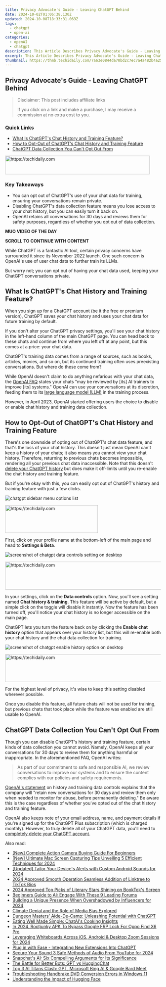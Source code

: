 ```yaml
---
title: Privacy Advocate's Guide - Leaving ChatGPT Behind
date: 2024-10-02T01:06:38.130Z
updated: 2024-10-08T18:33:31.063Z
tags:
  - chatgpt
  - open-ai
categories:
  - openAI
  - chatgpt
description: This Article Describes Privacy Advocate's Guide - Leaving ChatGPT Behind
excerpt: This Article Describes Privacy Advocate's Guide - Leaving ChatGPT Behind
thumbnail: https://thmb.techidaily.com/7a63e0844da70bd2c7ec7a4a482b4a25c9f48b524efb6bb31d25ddff4661a97e.jpg
---
```


## Privacy Advocate's Guide - Leaving ChatGPT Behind

>  Disclaimer: This post includes affiliate links
>
>  If you click on a link and make a purchase, I may receive a commission at no extra cost to you.
>

### Quick Links

* [What Is ChatGPT's Chat History and Training Feature?](https://aidotcom.pxf.io/nkz4kv)
* [How to Opt-Out of ChatGPT's Chat History and Training Feature](https://tokenmetrics.sjv.io/jrkzxp)
* [ChatGPT Data Collection You Can't Opt Out From](https://printrendy.pxf.io/xyboy5)

<!-- affiliate ads begin -->
<a href="https://aligracehair.sjv.io/c/5597632/2135360/19272" target="_top" id="2135360">
  <img src="//a.impactradius-go.com/display-ad/19272-2135360" border="0" alt="https://techidaily.com" width="468" height="60"/>
</a>
<img height="0" width="0" src="https://aligracehair.sjv.io/i/5597632/2135360/19272" style="position:absolute;visibility:hidden;" border="0" />
<!-- affiliate ads end -->

### Key Takeaways

* You can opt out of ChatGPT's use of your chat data for training, ensuring your conversations remain private.
* Disabling ChatGPT's data collection feature means you lose access to your chat history, but you can easily turn it back on.
* OpenAI retains all conversations for 30 days and reviews them for safety purposes, regardless of whether you opt out of data collection.

**MUO VIDEO OF THE DAY**

**SCROLL TO CONTINUE WITH CONTENT**

 While ChatGPT is a fantastic AI tool, certain privacy concerns have surrounded it since its November 2022 launch. One such concern is OpenAI's use of user chat data to further train its LLMs.

 But worry not; you can opt out of having your chat data used, keeping your ChatGPT conversations private.

## What Is ChatGPT's Chat History and Training Feature?

 When you sign up for a ChatGPT account (be it the free or premium version), ChatGPT saves your chat history and uses your chat data for future training by default.

 If you don't alter your ChatGPT privacy settings, you'll see your chat history in the left-hand column of the main ChatGPT page. You can head back to these chats and continue from where you left off at any point, but this comes at a price: your chat data.

 ChatGPT's training data comes from a range of sources, such as books, articles, movies, and so on, but its continued training often uses preexisting conversations. But where do these come from?

 While OpenAI doesn't claim to do anything nefarious with your chat data, the [OpenAI FAQ](https://help.openai.com/en/articles/6783457-what-is-chatgpt) states your chats "may be reviewed by \[its\] AI trainers to improve \[its\] systems." OpenAI can use your conversations at its discretion, feeding them to its [large language model (LLM)](https://www.makeuseof.com/what-are-large-langauge-models-how-do-they-work/) in the training process.

 However, in April 2023, OpenAI started offering users the choice to disable or enable chat history and training data collection.

## How to Opt-Out of ChatGPT's Chat History and Training Feature

 There's one downside of opting out of ChatGPT's chat data feature, and that's the loss of your chat history. This doesn't just mean OpenAI can't keep a history of your chats; it also means you cannot view your chat history. Therefore, returning to previous chats becomes impossible, rendering all your previous chat data inaccessible. Note that this doesn't [delete your ChatGPT history](https://www.makeuseof.com/how-to-delete-your-chatgpt-history/) but does make it off-limits until you re-enable the chat history and training feature.

 But if you're okay with this, you can easily opt out of ChatGPT's history and training feature with just a few clicks.

![chatgpt sidebar menu options list](https://static1.makeuseofimages.com/wordpress/wp-content/uploads/2024/02/chatgpt-sidebar-menu-options-list.png)

<!-- affiliate ads begin -->
<a href="https://aligracehair.sjv.io/c/5597632/1938693/19272" target="_top" id="1938693">
  <img src="//a.impactradius-go.com/display-ad/19272-1938693" border="0" alt="https://techidaily.com" width="300" height="90"/>
</a>
<img height="0" width="0" src="https://aligracehair.sjv.io/i/5597632/1938693/19272" style="position:absolute;visibility:hidden;" border="0" />
<!-- affiliate ads end -->

 First, click on your profile name at the bottom-left of the main page and head to **Settings & Beta**.

![screenshot of chatgpt data controls setting on desktop](https://static1.makeuseofimages.com/wordpress/wp-content/uploads/2024/02/gpt-data-controls.png)

<!-- affiliate ads begin -->
<a href="https://appsumo.8odi.net/c/5597632/2043618/7443" target="_top" id="2043618">
  <img src="//a.impactradius-go.com/display-ad/7443-2043618" border="0" alt="https://techidaily.com" width="728" height="90"/>
</a>
<img height="0" width="0" src="https://appsumo.8odi.net/i/5597632/2043618/7443" style="position:absolute;visibility:hidden;" border="0" />
<!-- affiliate ads end -->

 In your settings, click on the **Data controls** option. Now, you'll see a setting named **Chat history & training**. This feature will be active by default, but a simple click on the toggle will disable it instantly. Now the feature has been turned off, you'll notice your chat history is no longer accessible on the main page.

 ChatGPT lets you turn the feature back on by clicking the **Enable chat history** option that appears over your history list, but this will re-enable both your chat history and the chat data collection for training.

![screenshot of chatgpt enable history option on desktop](https://static1.makeuseofimages.com/wordpress/wp-content/uploads/2024/02/gpt-history-off.png)

<!-- affiliate ads begin -->
<a href="https://appsumo.8odi.net/c/5597632/2105883/7443" target="_top" id="2105883">
  <img src="//a.impactradius-go.com/display-ad/7443-2105883" border="0" alt="https://techidaily.com" width="728" height="90"/>
</a>
<img height="0" width="0" src="https://appsumo.8odi.net/i/5597632/2105883/7443" style="position:absolute;visibility:hidden;" border="0" />
<!-- affiliate ads end -->

 For the highest level of privacy, it's wise to keep this setting disabled wherever possible.

 Once you disable this feature, all future chats will not be used for training, but previous chats that took place while the feature was enabled are still usable to OpenAI.

## ChatGPT Data Collection You Can't Opt Out From

 Though you can disable ChatGPT's history and training feature, certain kinds of data collection you cannot avoid. Namely, OpenAI keeps all your conversations for 30 days to review them for anything harmful or inappropriate. In the aforementioned FAQ, OpenAI writes:

> As part of our commitment to safe and responsible AI, we review conversations to improve our systems and to ensure the content complies with our policies and safety requirements.

[OpenAI's statement](https://openai.com/blog/new-ways-to-manage-your-data-in-chatgpt) on history and training data controls explains that the company will "retain new conversations for 30 days and review them only when needed to monitor for abuse, before permanently deleting." Be aware this is the case regardless of whether you've opted out of the chat history and training feature.

 OpenAI also keeps note of your email address, name, and payment details if you're signed up for the ChatGPT Plus subscription (which is charged monthly). However, to truly delete all of your ChatGPT data, you'll need to [completely delete your ChatGPT account](http://www.makeuseof.com/how-to-delete-your-chatgpt-account/).

</article

<ins class="adsbygoogle"
     style="display:block"
     data-ad-format="autorelaxed"
     data-ad-client="ca-pub-7571918770474297"
     data-ad-slot="1223367746"></ins>

<ins class="adsbygoogle"
     style="display:block"
     data-ad-client="ca-pub-7571918770474297"
     data-ad-slot="8358498916"
     data-ad-format="auto"
     data-full-width-responsive="true"></ins>

<span class="atpl-alsoreadstyle">Also read:</span>
<div><ul>
<li><a href="https://extra-information.techidaily.com/new-complete-action-camera-buying-guide-for-beginners/"><u>[New] Complete Action Camera Buying Guide For Beginners</u></a></li>
<li><a href="https://screen-sharing-recording.techidaily.com/new-ultimate-mac-screen-capturing-tips-unveiling-5-efficient-techniques-for-2024/"><u>[New] Ultimate Mac Screen Capturing Tips Unveiling 5 Efficient Techniques for 2024</u></a></li>
<li><a href="https://fox-helps.techidaily.com/updated-tailor-your-devices-alerts-with-custom-android-sounds-for-2024/"><u>[Updated] Tailor Your Device's Alerts with Custom Android Sounds for 2024</u></a></li>
<li><a href="https://extra-guidance.techidaily.com/2024-approved-smooth-operation-seamless-addition-of-linktree-to-tiktok-bios/"><u>2024 Approved Smooth Operation Seamless Addition of Linktree to TikTok Bios</u></a></li>
<li><a href="https://tiktok-videos.techidaily.com/2024-approved-top-picks-of-literary-stars-shining-on-booktoks-screen/"><u>2024 Approved Top Picks of Literary Stars Shining on BookTok's Screen</u></a></li>
<li><a href="https://tech-savvy.techidaily.com/beginners-guide-to-ai-engage-with-these-9-leading-forums/"><u>Beginners Guide to AI: Engage With These 9 Leading Forums</u></a></li>
<li><a href="https://tiktok-video-recordings.techidaily.com/building-a-unique-presence-when-overshadowed-by-influencers-for-2024/"><u>Building a Unique Presence When Overshadowed by Influencers for 2024</u></a></li>
<li><a href="https://tech-savvy.techidaily.com/climate-denial-and-the-role-of-media-bias-explored/"><u>Climate Denial and the Role of Media Bias Explored</u></a></li>
<li><a href="https://tech-savvy.techidaily.com/dungeon-masters-aide-de-camp-unleashing-potential-with-chatgpt/"><u>Dungeon Masters' Aide-De-Camp: Unleashing Potential with ChatGPT</u></a></li>
<li><a href="https://tech-savvy.techidaily.com/eating-well-made-simple-chatais-cooking-insights/"><u>Eating Well Made Simple: ChatAI's Cooking Insights</u></a></li>
<li><a href="https://easy-unlock-android.techidaily.com/in-2024-rootjunky-apk-to-bypass-google-frp-lock-for-oppo-find-x6-pro-by-drfone-android/"><u>In 2024, Rootjunky APK To Bypass Google FRP Lock For Oppo Find X6 Pro</u></a></li>
<li><a href="https://on-screen-recording.techidaily.com/leveraging-whiteboards-across-ios-android-and-desktop-zoom-sessions-for-2024/"><u>Leveraging Whiteboards Across iOS, Android & Desktop Zoom Sessions for 2024</u></a></li>
<li><a href="https://tech-savvy.techidaily.com/plug-in-with-ease-integrating-new-extensions-into-chatgpt/"><u>Plug in with Ease - Integrating New Extensions Into ChatGPT</u></a></li>
<li><a href="https://youtube-data.techidaily.com/e-your-sound-3-safe-methods-of-audio-from-youtube-for-2024/"><u>Secure Your Sound 3 Safe Methods of Audio From YouTube for 2024</u></a></li>
<li><a href="https://tech-savvy.techidaily.com/snapchats-ai-six-compelling-arguments-for-its-significance/"><u>Snapchat's AI: Six Compelling Arguments for Its Significance</u></a></li>
<li><a href="https://tech-savvy.techidaily.com/the-battle-for-better-bots-gpt-vs-huggingchat/"><u>The Battle for Better Bots: GPT vs HuggingChat</u></a></li>
<li><a href="https://tech-savvy.techidaily.com/top-3-ai-titans-clash-gpt-microsoft-bing-ai-and-google-bard-meet/"><u>Top 3 AI Titans Clash: GPT, Microsoft Bing AI & Google Bard Meet</u></a></li>
<li><a href="https://smart-video-editing.techidaily.com/troubleshooting-handbrake-dvd-conversion-errors-in-windows-11/"><u>Troubleshooting Handbrake DVD Conversion Errors in Windows 11</u></a></li>
<li><a href="https://tech-savvy.techidaily.com/understanding-the-impact-of-hugging-face/"><u>Understanding the Impact of Hugging Face</u></a></li>
</ul></div>

